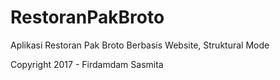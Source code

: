 # RestoranPakBroto

Aplikasi Restoran Pak Broto Berbasis Website, Struktural Mode

Copyright 2017 - Firdamdam Sasmita
